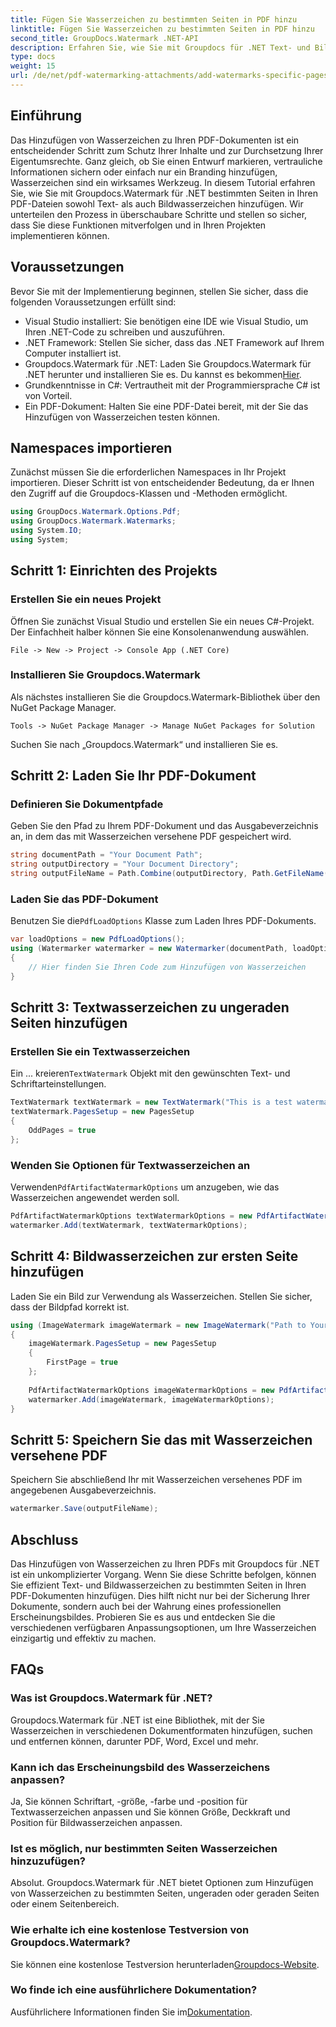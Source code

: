```yaml
---
title: Fügen Sie Wasserzeichen zu bestimmten Seiten in PDF hinzu
linktitle: Fügen Sie Wasserzeichen zu bestimmten Seiten in PDF hinzu
second_title: GroupDocs.Watermark .NET-API
description: Erfahren Sie, wie Sie mit Groupdocs für .NET Text- und Bildwasserzeichen zu bestimmten Seiten in PDFs hinzufügen. Befolgen Sie unsere detaillierte Anleitung, um Ihre Dokumente zu sichern.
type: docs
weight: 15
url: /de/net/pdf-watermarking-attachments/add-watermarks-specific-pages-pdf/
---
```

## Einführung
Das Hinzufügen von Wasserzeichen zu Ihren PDF-Dokumenten ist ein entscheidender Schritt zum Schutz Ihrer Inhalte und zur Durchsetzung Ihrer Eigentumsrechte. Ganz gleich, ob Sie einen Entwurf markieren, vertrauliche Informationen sichern oder einfach nur ein Branding hinzufügen, Wasserzeichen sind ein wirksames Werkzeug. In diesem Tutorial erfahren Sie, wie Sie mit Groupdocs.Watermark für .NET bestimmten Seiten in Ihren PDF-Dateien sowohl Text- als auch Bildwasserzeichen hinzufügen. Wir unterteilen den Prozess in überschaubare Schritte und stellen so sicher, dass Sie diese Funktionen mitverfolgen und in Ihren Projekten implementieren können.
## Voraussetzungen
Bevor Sie mit der Implementierung beginnen, stellen Sie sicher, dass die folgenden Voraussetzungen erfüllt sind:
- Visual Studio installiert: Sie benötigen eine IDE wie Visual Studio, um Ihren .NET-Code zu schreiben und auszuführen.
- .NET Framework: Stellen Sie sicher, dass das .NET Framework auf Ihrem Computer installiert ist.
-  Groupdocs.Watermark für .NET: Laden Sie Groupdocs.Watermark für .NET herunter und installieren Sie es. Du kannst es bekommen[Hier](https://releases.groupdocs.com/Watermark/net/).
- Grundkenntnisse in C#: Vertrautheit mit der Programmiersprache C# ist von Vorteil.
- Ein PDF-Dokument: Halten Sie eine PDF-Datei bereit, mit der Sie das Hinzufügen von Wasserzeichen testen können.
## Namespaces importieren
Zunächst müssen Sie die erforderlichen Namespaces in Ihr Projekt importieren. Dieser Schritt ist von entscheidender Bedeutung, da er Ihnen den Zugriff auf die Groupdocs-Klassen und -Methoden ermöglicht.
```csharp
using GroupDocs.Watermark.Options.Pdf;
using GroupDocs.Watermark.Watermarks;
using System.IO;
using System;
```
## Schritt 1: Einrichten des Projekts
### Erstellen Sie ein neues Projekt
Öffnen Sie zunächst Visual Studio und erstellen Sie ein neues C#-Projekt. Der Einfachheit halber können Sie eine Konsolenanwendung auswählen.
```plaintext
File -> New -> Project -> Console App (.NET Core)
```
### Installieren Sie Groupdocs.Watermark
Als nächstes installieren Sie die Groupdocs.Watermark-Bibliothek über den NuGet Package Manager.
```plaintext
Tools -> NuGet Package Manager -> Manage NuGet Packages for Solution
```
Suchen Sie nach „Groupdocs.Watermark“ und installieren Sie es.
## Schritt 2: Laden Sie Ihr PDF-Dokument
### Definieren Sie Dokumentpfade
Geben Sie den Pfad zu Ihrem PDF-Dokument und das Ausgabeverzeichnis an, in dem das mit Wasserzeichen versehene PDF gespeichert wird.
```csharp
string documentPath = "Your Document Path";
string outputDirectory = "Your Document Directory";
string outputFileName = Path.Combine(outputDirectory, Path.GetFileName(documentPath));
```
### Laden Sie das PDF-Dokument
 Benutzen Sie die`PdfLoadOptions` Klasse zum Laden Ihres PDF-Dokuments.
```csharp
var loadOptions = new PdfLoadOptions();
using (Watermarker watermarker = new Watermarker(documentPath, loadOptions))
{
    // Hier finden Sie Ihren Code zum Hinzufügen von Wasserzeichen
}
```
## Schritt 3: Textwasserzeichen zu ungeraden Seiten hinzufügen
### Erstellen Sie ein Textwasserzeichen
 Ein ... kreieren`TextWatermark` Objekt mit den gewünschten Text- und Schriftarteinstellungen.
```csharp
TextWatermark textWatermark = new TextWatermark("This is a test watermark", new Font("Arial", 8));
textWatermark.PagesSetup = new PagesSetup
{
    OddPages = true
};
```
### Wenden Sie Optionen für Textwasserzeichen an
 Verwenden`PdfArtifactWatermarkOptions` um anzugeben, wie das Wasserzeichen angewendet werden soll.
```csharp
PdfArtifactWatermarkOptions textWatermarkOptions = new PdfArtifactWatermarkOptions();
watermarker.Add(textWatermark, textWatermarkOptions);
```
## Schritt 4: Bildwasserzeichen zur ersten Seite hinzufügen
Laden Sie ein Bild zur Verwendung als Wasserzeichen. Stellen Sie sicher, dass der Bildpfad korrekt ist.
```csharp
using (ImageWatermark imageWatermark = new ImageWatermark("Path to Your Image"))
{
    imageWatermark.PagesSetup = new PagesSetup
    {
        FirstPage = true
    };
    
    PdfArtifactWatermarkOptions imageWatermarkOptions = new PdfArtifactWatermarkOptions();
    watermarker.Add(imageWatermark, imageWatermarkOptions);
}
```
## Schritt 5: Speichern Sie das mit Wasserzeichen versehene PDF
Speichern Sie abschließend Ihr mit Wasserzeichen versehenes PDF im angegebenen Ausgabeverzeichnis.
```csharp
watermarker.Save(outputFileName);
```
## Abschluss
Das Hinzufügen von Wasserzeichen zu Ihren PDFs mit Groupdocs für .NET ist ein unkomplizierter Vorgang. Wenn Sie diese Schritte befolgen, können Sie effizient Text- und Bildwasserzeichen zu bestimmten Seiten in Ihren PDF-Dokumenten hinzufügen. Dies hilft nicht nur bei der Sicherung Ihrer Dokumente, sondern auch bei der Wahrung eines professionellen Erscheinungsbildes. Probieren Sie es aus und entdecken Sie die verschiedenen verfügbaren Anpassungsoptionen, um Ihre Wasserzeichen einzigartig und effektiv zu machen.
## FAQs
### Was ist Groupdocs.Watermark für .NET?
Groupdocs.Watermark für .NET ist eine Bibliothek, mit der Sie Wasserzeichen in verschiedenen Dokumentformaten hinzufügen, suchen und entfernen können, darunter PDF, Word, Excel und mehr.
### Kann ich das Erscheinungsbild des Wasserzeichens anpassen?
Ja, Sie können Schriftart, -größe, -farbe und -position für Textwasserzeichen anpassen und Sie können Größe, Deckkraft und Position für Bildwasserzeichen anpassen.
### Ist es möglich, nur bestimmten Seiten Wasserzeichen hinzuzufügen?
Absolut. Groupdocs.Watermark für .NET bietet Optionen zum Hinzufügen von Wasserzeichen zu bestimmten Seiten, ungeraden oder geraden Seiten oder einem Seitenbereich.
### Wie erhalte ich eine kostenlose Testversion von Groupdocs.Watermark?
 Sie können eine kostenlose Testversion herunterladen[Groupdocs-Website](https://releases.groupdocs.com/).
### Wo finde ich eine ausführlichere Dokumentation?
 Ausführlichere Informationen finden Sie im[Dokumentation](https://reference.groupdocs.com/Watermark/net/).
